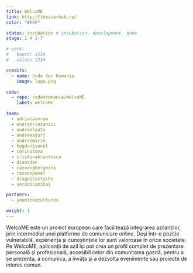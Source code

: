 ```yaml
---
title: WelcoME
link: http://theaterhub.ro/
color: "#FFF"

status: incubation # incubation, development, done
stage: 1 # 1-7

# work:
#   hours: 1234
#   value: 1234

credits:
  - name: Code for Romania
    image: logo.png

code:
  - repo: code4romania/WelcoME
    label: WelcoME

team:
  - adrianaavram
  - andrabrinzaniuc
  - andraslaats
  - andreeajurj
  - andreimarin
  - bogdanivanel
  - corinatoma
  - cristinabrandusca
  - dianadan
  - razvangherghina
  - razvanpavel
  - dragoscostache
  - veronicamihai

partners:
  - younitedcultures

weight: 1
---
```

WelcoME este un proiect european care facilitează integrarea azilanților, prin intermediul unei platforme de comunicare online. Deşi într-o poziție vulnerabilă, experiența și cunoștințele lor sunt valoroase în orice societate. Pe WelcoME, aplicanţii de azil îşi pot crea un profil complet de prezentare personală şi profesională, accesibil celor din comunitatea gazdă, pentru a se prezenta, a comunica, a învăţa şi a dezvolta evenimente sau proiecte de interes comun.

